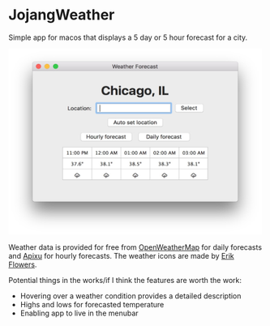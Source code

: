# JojangWeather
Simple app for macos that displays a 5 day or 5 hour forecast for a city.

<img src="https://github.com/joezhang2/JojangWeather/blob/master/Screen%20Shot.jpg" width="500" height="366" />

Weather data is provided for free from <a href="https://openweathermap.org/">OpenWeatherMap</a> for daily
forecasts and <a href="https://www.apixu.com/">Apixu</a> for hourly forecasts. The weather icons are made by 
<a href="https://erikflowers.github.io/weather-icons/">Erik Flowers</a>.

Potential things in the works/if I think the features are worth the work:
<ul>
<li>Hovering over a weather condition provides a detailed description</li>
<li>Highs and lows for forecasted temperature</li>
<li>Enabling app to live in the menubar</li>
</ul>
